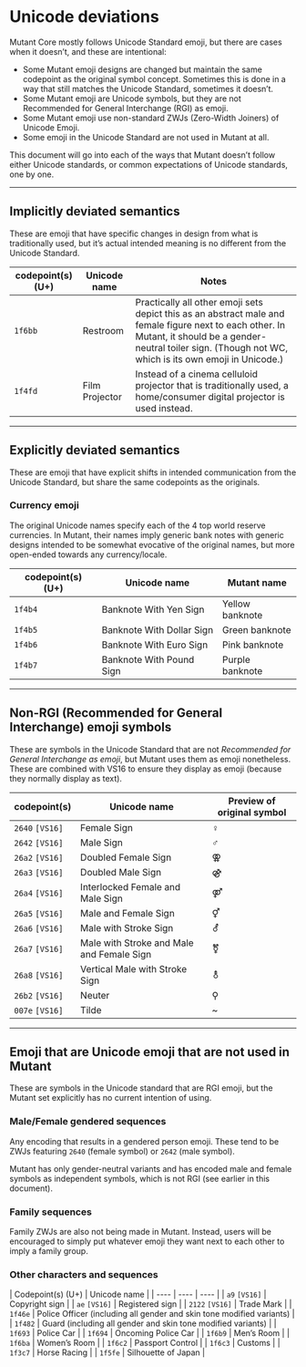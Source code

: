 # Unicode deviations

Mutant Core mostly follows Unicode Standard emoji, but there are cases when it doesn’t, and these are intentional:

- Some Mutant emoji designs are changed but maintain the same codepoint as the original symbol concept. Sometimes this is done in a way that still matches the Unicode Standard, sometimes it doesn’t.
- Some Mutant emoji are Unicode symbols, but they are not Recommended for General Interchange (RGI) as emoji.
- Some Mutant emoji use non-standard ZWJs (Zero-Width Joiners) of Unicode Emoji.
- Some emoji in the Unicode Standard are not used in Mutant at all.

This document will go into each of the ways that Mutant doesn’t follow either Unicode standards, or common expectations of Unicode standards, one by one.

----

## Implicitly deviated semantics
These are emoji that have specific changes in design from what is traditionally used, but it’s actual intended meaning is no different from the Unicode Standard.

| codepoint(s) (U+) | Unicode name | Notes |
| ---- | ---- | ---- |
| `1f6bb` | Restroom | Practically all other emoji sets depict this as an abstract male and female figure next to each other. In Mutant, it should be a gender-neutral toiler sign. (Though not WC, which is its own emoji in Unicode.) |
| `1f4fd` | Film Projector | Instead of a cinema celluloid projector that is traditionally used, a home/consumer digital projector is used instead.

-----

## Explicitly deviated semantics
These are emoji that have explicit shifts in intended communication from the Unicode Standard, but share the same codepoints as the originals.

### Currency emoji
The original Unicode names specify each of the 4 top world reserve currencies. In Mutant, their names imply generic bank notes with generic designs intended to be somewhat evocative of the original names, but more open-ended towards any currency/locale.

| codepoint(s) (U+) | Unicode name | Mutant name |
| ---- | ---- | ---- |
| `1f4b4` | Banknote With Yen Sign | Yellow banknote |
| `1f4b5` | Banknote With Dollar Sign | Green banknote |
| `1f4b6` | Banknote With Euro Sign | Pink banknote |
| `1f4b7` | Banknote With Pound Sign | Purple banknote |

----

## Non-RGI (Recommended for General Interchange) emoji symbols
These are symbols in the Unicode Standard that are not *Recommended for General Interchange as emoji*, but Mutant uses them as emoji nonetheless. These are combined with VS16 to ensure they display as emoji (because they normally display as text).

| codepoint(s) | Unicode name | Preview of original symbol |
| ---- | ---- | ---- |
| `2640` `[VS16]` | Female Sign | ♀ |
| `2642` `[VS16]` | Male Sign | ♂ |
| `26a2` `[VS16]` | Doubled Female Sign | ⚢ |
| `26a3` `[VS16]` | Doubled Male Sign | ⚣ |
| `26a4` `[VS16]` | Interlocked Female and Male Sign | ⚤ |
| `26a5` `[VS16]` | Male and Female Sign | ⚥ |
| `26a6` `[VS16]` | Male with Stroke Sign | ⚦ |
| `26a7` `[VS16]` | Male with Stroke and Male and Female Sign | ⚧ |
| `26a8` `[VS16]` | Vertical Male with Stroke Sign | ⚨ |
| `26b2` `[VS16]` | Neuter | ⚲ |
| `007e` `[VS16]` | Tilde | ~ |

----

## Emoji that are Unicode emoji that are not used in Mutant
These are symbols in the Unicode standard that are RGI emoji, but the Mutant set explicitly has no current intention of using.

### Male/Female gendered sequences
Any encoding that results in a gendered person emoji. These tend to be ZWJs featuring `2640` (female
symbol) or `2642` (male symbol).

Mutant has only gender-neutral variants and has encoded male and female symbols as
independent symbols, which is not RGI (see earlier in this document). 

### Family sequences
Family ZWJs are also not being made in Mutant. Instead, users will be encouraged to simply put whatever emoji they want next to each other to imply a family group.

### Other characters and sequences
| Codepoint(s) (U+) | Unicode name |
| ---- | ---- | ---- |
| `a9` `[VS16]` | Copyright sign | 
| `ae` `[VS16]` | Registered sign | 
| `2122` `[VS16]` | Trade Mark | 
| `1f46e` | Police Officer (including all gender and skin tone modified variants) |
| `1f482` | Guard (including all gender and skin tone modified variants) | 
| `1f693` | Police Car |
| `1f694` | Oncoming Police Car | 
| `1f6b9` | Men’s Room |
| `1f6ba` | Women’s Room |
| `1f6c2` | Passport Control |
| `1f6c3` | Customs |
| `1f3c7` | Horse Racing | 
| `1f5fe` | Silhouette of Japan |
